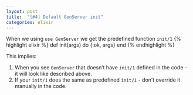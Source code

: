 ```yaml
---
layout: post
title:  "[#4] Default GenServer init"
categories: elixir
---
```

When we using `use GenServer` we get the predefined function `init/1`
{% highlight elixir %}
def init(args) do
  {:ok, args}
end
{% endhighlight %}

This implies:
1. When you see `GenServer` that doesn’t have `init/1` defined in the code - it will look like described above.
2. If your `init/1` does the same as predefined `init/1` - don’t override it manually in the code.
